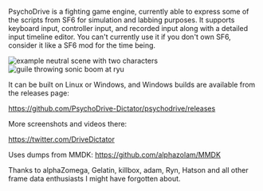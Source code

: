 PsychoDrive is a fighting game engine, currently able to express some of the scripts from SF6 for simulation and labbing purposes. It supports keyboard input, controller input, and recorded input along with a detailed input timeline editor. You can't currently use it if you don't own SF6, consider it like a SF6 mod for the time being.

![](https://pbs.twimg.com/media/GNuFO7eaYAAuJIT?format=png&name=large "example neutral scene with two characters")
![](https://pbs.twimg.com/media/GNuKZPgaAAET4Jr?format=png&name=large "guile throwing sonic boom at ryu")

It can be built on Linux or Windows, and Windows builds are available from the releases page:

https://github.com/PsychoDrive-Dictator/psychodrive/releases

More screenshots and videos there:

https://twitter.com/DriveDictator

Uses dumps from MMDK: https://github.com/alphazolam/MMDK

Thanks to alphaZomega, Gelatin, killbox, adam, Ryn, Hatson and all other frame data enthusiasts I might have forgotten about.


